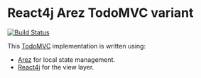 # React4j Arez TodoMVC variant

[![Build Status](https://api.travis-ci.com/react4j/react4j-todomvc.png?branch=arez)](http://travis-ci.com/react4j/react4j-todomvc)

This [TodoMVC](http://todomvc.com/) implementation is written using:

* [Arez](https://arez.github.io) for local state management.
* [React4j](https://react4j.github.io) for the view layer.
